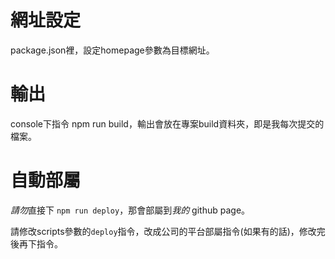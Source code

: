 # 網址設定

package.json裡，設定homepage參數為目標網址。

# 輸出
console下指令 npm run build，輸出會放在專案build資料夾，即是我每次提交的檔案。

# 自動部屬

*請勿*直接下 `npm run deploy`，那會部屬到*我的* github page。

請修改scripts參數的`deploy`指令，改成公司的平台部屬指令(如果有的話)，修改完後再下指令。

